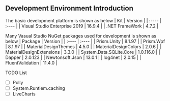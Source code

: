 ## Development Environment Introduction  

The basic development platform is shown as below
| Kit   | Version | 
| :---- | :----   |
| Visual Studio Enterprise 2019 | 16.9.4 |
| .NET FrameWork                | 4.7.2  |

Many Vasual Studio NuGet packages used for development is shown as below
| Package   | Version | 
| :----     | :----   |
| Prism.Unity              | 8.1.97    |
| Prism.Wpf                | 8.1.97    |
| MaterialDesignThemes     | 4.5.0     |
| MaterialDesignColors     | 2.0.6     |
| MaterialDesignExtensions | 3.3.0     |
| System.Data.SQLite.Core  | 1.0.116.0 |
| Dapper                   | 2.0.123   |
| Newtonsoft.Json          | 13.0.1    |
| log4net                  | 2.0.15    |
| FluentValidation         | 11.4.0    |

TODO List
- [ ] Polly  
- [ ] System.Runtiem.caching  
- [ ] LiveCharts 